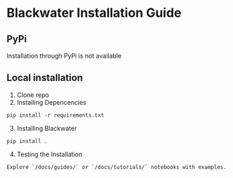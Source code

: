 # Blackwater Installation Guide

## PyPi

Installation through PyPi is not available

## Local installation

1. Clone repo
2. Installing Depencencies

```shell
pip install -r requirements.txt
```

3. Installing Blackwater

```shell
pip install .
```

4. Testing the Installation

```shell
Explore `/docs/guides/` or `/docs/tutorials/` notebooks with examples.
```
